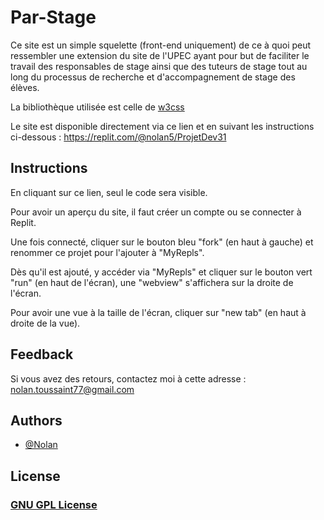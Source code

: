 # Par-Stage

Ce site est un simple squelette (front-end uniquement) de ce à quoi peut ressembler une extension du site de l'UPEC ayant pour but de faciliter le travail des responsables de stage ainsi que des tuteurs de stage tout au long du processus de recherche et d'accompagnement de stage des élèves.

La bibliothèque utilisée est celle de [w3css](https://www.w3schools.com/w3css/default.asp)

Le site est disponible directement via ce lien et en suivant les instructions ci-dessous : https://replit.com/@nolan5/ProjetDev31

## Instructions

En cliquant sur ce lien, seul le code sera visible. 

Pour avoir un aperçu du site, il faut créer un compte ou se connecter à Replit.

Une fois connecté, cliquer sur le bouton bleu "fork" (en haut à gauche) et renommer ce projet pour l'ajouter à "MyRepls".

Dès qu'il est ajouté, y accéder via "MyRepls" et cliquer sur le bouton vert "run" (en haut de l'écran), une "webview" s'affichera sur la droite de l'écran.

Pour avoir une vue à la taille de l'écran, cliquer sur "new tab" (en haut à droite de la vue).

## Feedback

Si vous avez des retours, contactez moi à cette adresse : nolan.toussaint77@gmail.com

## Authors

- [@Nolan](https://github.com/Naturalhg)

## License

### [GNU GPL License](LICENSE)
